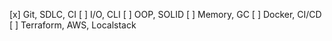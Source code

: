 [x] Git, SDLC, CI
[ ] I/O, CLI
[ ] OOP, SOLID
[ ] Memory, GC
[ ] Docker, CI/CD
[ ] Terraform, AWS, Localstack
